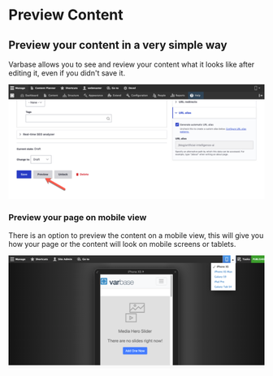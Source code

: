 # Preview Content

## Preview your content in a very simple way

Varbase allows you to see and review your content what it looks like after editing it, even if you didn't save it.

![Preview button displays for all content types](../../.gitbook/assets/Edit-Blog-post-Artificial-Intelligence-AI-test-qa-varbase-8-8-x-development-13-07-2020.png)

### Preview your page on mobile view

There is an option to preview the content on a mobile view, this will give you how your page or the content will look on mobile screens or tablets. &#x20;

![](<../../.gitbook/assets/test-varbase-property-1- (1).png>)
